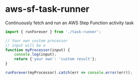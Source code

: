 # aws-sf-task-runner
Continuously fetch and run an AWS Step Function activity task

```javascript
import { runForever } from './task-runner';

// Your own custom processor
// input will be a
function myProcessor(input) {
    console.log(input);
    return {'your own': 'custom result'};
}

runForever(myProcessor).catch(err => console.error(err));
```
